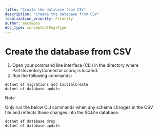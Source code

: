 ```yaml
---
title: "Create the database from CSV"
description: "Create the database from CSV"
localization_priority: Priority
author: mecampos
doc_type: conceptualPageType
---
```


# Create the database from CSV

1. Open your command line interface (CLI) in the directory where PartsInventoryConnector.csproj is located.
2. Run the following commands:

```dotnetcli
dotnet ef migrations add InitialCreate
dotnet ef database update
```

> [!NOTE]
> Only run the below CLI commands when any schema changes in the CSV file and reflects those changes into the SQLite database.

```dotnetcli
dotnet ef database drop
dotnet ef database update
```